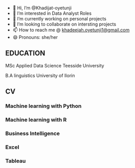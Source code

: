 - 👋 Hi, I’m @Khadijat-oyetunji
- 👀 I’m interested in Data Analyst Roles
- 🌱 I’m currently working on personal projects
- 💞️ I’m looking to collaborate on intersting projects
- 📫 How to reach me @ khadeejah.oyetunji1@gmail.com
- 😄 Pronouns: she/her
  


## EDUCATION

MSc Applied Data Science 
Teesside University

B.A linguistics 
University of Ilorin

## CV 

### Machine learning with Python
### Machine learning with R
### Business Intelligence 
### Excel
### Tableau

<!---
Khadijat-oyetunji/Khadijat-oyetunji is a ✨ special ✨ repository because its `README.md` (this file) appears on your GitHub profile.
You can click the Preview link to take a look at your changes.
--->
